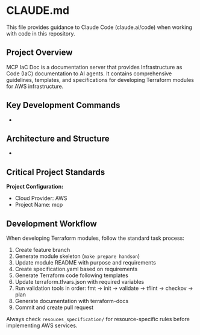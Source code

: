 # CLAUDE.md

This file provides guidance to Claude Code (claude.ai/code) when working with code in this repository.

## Project Overview

MCP IaC Doc is a documentation server that provides Infrastructure as Code (IaC) documentation to AI agents. It contains comprehensive guidelines, templates, and specifications for developing Terraform modules for AWS infrastructure.

## Key Development Commands

- 

## Architecture and Structure

- 

## Critical Project Standards

**Project Configuration:**
- Cloud Provider: AWS
- Project Name: mcp


## Development Workflow

When developing Terraform modules, follow the standard task process:

1. Create feature branch
2. Generate module skeleton (`make prepare handson`)
3. Update module README with purpose and requirements
4. Create specification.yaml based on requirements
5. Generate Terraform code following templates
6. Update terraform.tfvars.json with required variables
7. Run validation tools in order: fmt → init → validate → tflint → checkov → plan
8. Generate documentation with terraform-docs
9. Commit and create pull request

Always check `resouces_specification/` for resource-specific rules before implementing AWS services.